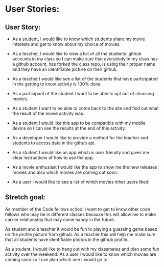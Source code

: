 # User Stories:

## User Story:
 
* As a student, I would like to know which students share my movie interests and get to know about my choice of movies. 

* As a teacher, I would like to view a list of all the students’ github accounts in my class so  I can  make sure that everybody in my class has a github account, has forked the class repo, is using their proper name and they have an identifiable picture on their github.

* As a teacher I would like see a list of the students that have participated in the getting to know activity is 100% done. 

* As a participant of the student I want to be able to opt out of choosing movies. 

* As a student I want to be able to come back to the site and find out what the result of the movie activity was. 

* As a student I would like this app to be compatible with my mobile device so I can see the results at the end of this activity.

* As a developer I would like to provide a method for the teacher and students to access data in the github api. 

* As a student I would like an app which is user friendly and gives me clear instructions of how to use the app.

* As a movie enthusiast I would like the app to show me the new releases movies and also which movies are coming out soon.

* As a user I would like to see a list of which movies other users liked.


## Stretch goal:

As member of the Code fellows school I want to get to know other code fellows who may be in different classes because this will allow me to make carrier relationship that may come handy in the future.

As student and a teacher it would be fun to playing a guessing game based on the profile picture from github. As a teacher this will help me make sure that all students have identifiable photos in the github profile.

As a student, I would like to hang out with my classmates and plan some fun activity over the weekend. As a user I would like to know which movies are coming soon so I can plan which one I would go to.
